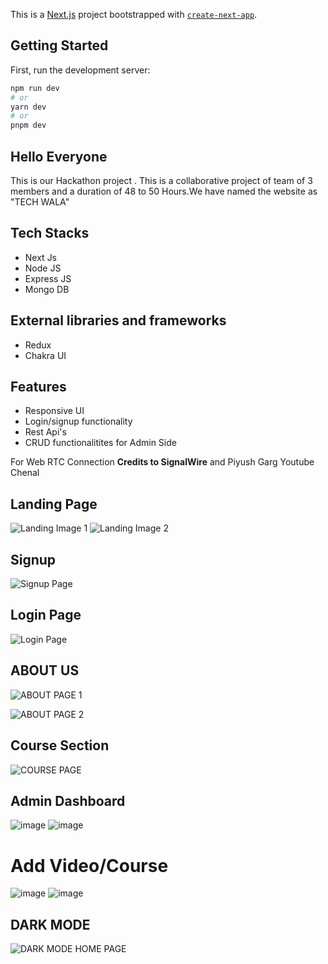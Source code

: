 This is a [Next.js](https://nextjs.org/) project bootstrapped with [`create-next-app`](https://github.com/vercel/next.js/tree/canary/packages/create-next-app).

## Getting Started

First, run the development server:

```bash
npm run dev
# or
yarn dev
# or
pnpm dev
```
## Hello Everyone

This is our Hackathon project . This is a collaborative project of team of 3 members and a duration of 48 to 50 Hours.We have named the website as "TECH WALA"


## Tech Stacks

- Next Js
- Node JS
- Express JS
- Mongo DB

## External libraries and frameworks

- Redux
- Chakra UI

## Features

- Responsive UI
- Login/signup functionality
- Rest Api's
- CRUD functionalitites for Admin Side

For Web RTC Connection **Credits to SignalWire** and Piyush Garg Youtube Chenal

## Landing Page 

![Landing Image 1](https://github.com/rahul2437/project-ray/blob/71c4631ef5007bd64444d8142dc42d45fc30efcc/Images/Screenshot_20230129_213706.png)
![Landing Image 2](https://github.com/rahul2437/project-ray/blob/71c4631ef5007bd64444d8142dc42d45fc30efcc/Images/Screenshot_20230129_213731.png)

## Signup

![Signup Page](https://github.com/rahul2437/project-ray/blob/71c4631ef5007bd64444d8142dc42d45fc30efcc/Images/Screenshot_20230129_213821.png)

## Login Page
![Login Page](https://github.com/rahul2437/project-ray/blob/71c4631ef5007bd64444d8142dc42d45fc30efcc/Images/Screenshot_20230129_213801.png)

## ABOUT US

![ABOUT PAGE 1](https://github.com/rahul2437/project-ray/blob/71c4631ef5007bd64444d8142dc42d45fc30efcc/Images/Screenshot_20230129_213849.png)

![ABOUT PAGE 2](https://github.com/rahul2437/project-ray/blob/71c4631ef5007bd64444d8142dc42d45fc30efcc/Images/Screenshot_20230129_213908.png) 


## Course Section
![COURSE PAGE]()
 
## Admin Dashboard
![image](https://user-images.githubusercontent.com/48915605/215340394-29b4964c-9e4a-4bd2-8793-d5ba49498f8c.png)
![image](https://user-images.githubusercontent.com/48915605/215340383-e3f4cc43-bb70-46d6-8a03-4471d4a695b7.png)
# Add Video/Course
![image](https://user-images.githubusercontent.com/48915605/215340488-fb1bec7e-52e3-42b3-800b-9f52afdf5268.png)
![image](https://user-images.githubusercontent.com/48915605/215340493-05bb9ccb-e199-410d-ace9-6a6a2453cc9a.png)

 
## DARK MODE
![DARK MODE HOME PAGE](https://github.com/rahul2437/project-ray/blob/71c4631ef5007bd64444d8142dc42d45fc30efcc/Images/Screenshot_20230129_213950.png)






